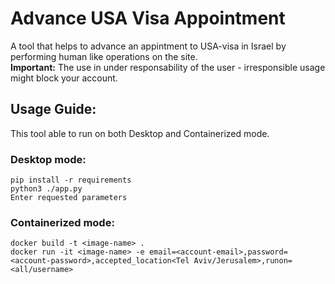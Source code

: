 # Advance USA Visa Appointment

A tool that helps to advance an appintment to USA-visa in Israel by performing human like operations on the site.  
**Important:** The use in under responsability of the user - irresponsible usage might block your account.

## Usage Guide:  
This tool able to run on both Desktop and Containerized mode.

### Desktop mode:
```
pip install -r requirements
python3 ./app.py
Enter requested parameters
```

### Containerized mode:
```
docker build -t <image-name> .
docker run -it <image-name> -e email=<account-email>,password=<account-password>,accepted_location<Tel Aviv/Jerusalem>,runon=<all/username>
```

